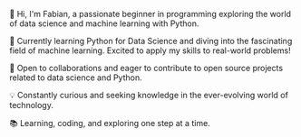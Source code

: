 👋 Hi, I'm Fabian, a passionate beginner in programming exploring the world of data science and machine learning with Python.

🌱 Currently learning Python for Data Science and diving into the fascinating field of machine learning. Excited to apply my skills to real-world problems!

🔭 Open to collaborations and eager to contribute to open source projects related to data science and Python.

💡 Constantly curious and seeking knowledge in the ever-evolving world of technology.

📚 Learning, coding, and exploring one step at a time.
